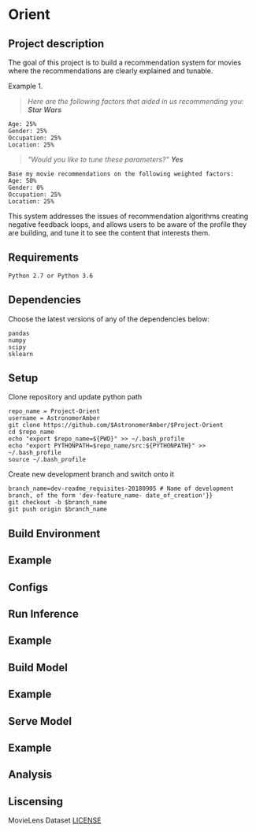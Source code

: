 # Orient

## Project description
The goal of this project is to build a recommendation system for movies where the recommendations are clearly explained and tunable. 

Example 1.

> *Here are the following factors that aided in us recommending you*: 
***Star Wars***
  
    Age: 25%
    Gender: 25%
    Occupation: 25%
    Location: 25%
	
> *"Would you like to tune these parameters?"*
> ***Yes***

    Base my movie recommendations on the following weighted factors:
    Age: 50%
    Gender: 0%
    Occupation: 25%
    Location: 25%
    

This system addresses the issues of recommendation algorithms creating negative feedback loops, and allows users to be aware of the profile they are building, and tune it to see the content that interests them.

## Requirements

	Python 2.7 or Python 3.6

## Dependencies
Choose the latest versions of any of the dependencies below:
	
	pandas
	numpy
	scipy
	sklearn
	
## Setup
Clone repository and update python path

	repo_name = Project-Orient 
	username = AstronomerAmber 
	git clone https://github.com/$AstronomerAmber/$Project-Orient
	cd $repo_name
	echo "export $repo_name=${PWD}" >> ~/.bash_profile
	echo "export PYTHONPATH=$repo_name/src:${PYTHONPATH}" >> ~/.bash_profile
	source ~/.bash_profile

Create new development branch and switch onto it

	branch_name=dev-readme_requisites-20180905 # Name of development branch, of the form 'dev-feature_name-	date_of_creation'}}
	git checkout -b $branch_name
	git push origin $branch_name

## Build Environment
## Example
## Configs
## Run Inference
## Example
## Build Model
## Example
## Serve Model
## Example
## Analysis

## Liscensing
MovieLens Dataset [LICENSE](https://github.com/AstronomerAmber/Project-Orient/edit/master/LICENSE.md)
